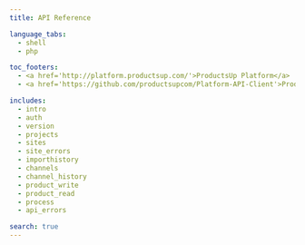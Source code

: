```yaml
---
title: API Reference

language_tabs:
  - shell
  - php

toc_footers:
  - <a href='http://platform.productsup.com/'>ProductsUp Platform</a>
  - <a href='https://github.com/productsupcom/Platform-API-Client'>ProductsUp Platform API Client (PHP)</a>

includes:
  - intro
  - auth
  - version
  - projects
  - sites
  - site_errors
  - importhistory
  - channels
  - channel_history
  - product_write
  - product_read
  - process
  - api_errors

search: true
---
```


